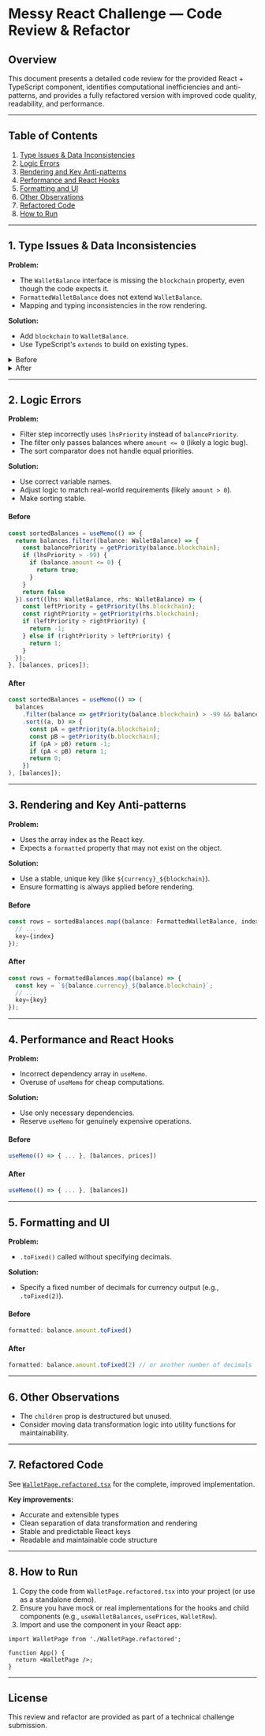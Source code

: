 
# Messy React Challenge — Code Review & Refactor

## Overview

This document presents a detailed code review for the provided React + TypeScript component, identifies computational inefficiencies and anti-patterns, and provides a fully refactored version with improved code quality, readability, and performance.

---

## Table of Contents

1. [Type Issues & Data Inconsistencies](#type-issues--data-inconsistencies)
2. [Logic Errors](#logic-errors)
3. [Rendering and Key Anti-patterns](#rendering-and-key-anti-patterns)
4. [Performance and React Hooks](#performance-and-react-hooks)
5. [Formatting and UI](#formatting-and-ui)
6. [Other Observations](#other-observations)
7. [Refactored Code](#refactored-code)
8. [How to Run](#how-to-run)

---

## 1. Type Issues & Data Inconsistencies

**Problem:**
- The `WalletBalance` interface is missing the `blockchain` property, even though the code expects it.
- `FormattedWalletBalance` does not extend `WalletBalance`.
- Mapping and typing inconsistencies in the row rendering.

**Solution:**
- Add `blockchain` to `WalletBalance`.
- Use TypeScript's `extends` to build on existing types.

<details>
<summary>Before</summary>

```typescript
interface WalletBalance {
  currency: string;
  amount: number;
}
interface FormattedWalletBalance {
  currency: string;
  amount: number;
  formatted: string;
}
```
</details>

<details>
<summary>After</summary>

```typescript
interface WalletBalance {
  currency: string;
  amount: number;
  blockchain: string;
}
interface FormattedWalletBalance extends WalletBalance {
  formatted: string;
}
```
</details>

---

## 2. Logic Errors

**Problem:**
- Filter step incorrectly uses `lhsPriority` instead of `balancePriority`.
- The filter only passes balances where `amount <= 0` (likely a logic bug).
- The sort comparator does not handle equal priorities.

**Solution:**
- Use correct variable names.
- Adjust logic to match real-world requirements (likely `amount > 0`).
- Make sorting stable.

#### Before

```typescript
const sortedBalances = useMemo(() => {
  return balances.filter((balance: WalletBalance) => {
    const balancePriority = getPriority(balance.blockchain);
    if (lhsPriority > -99) {
      if (balance.amount <= 0) {
        return true;
      }
    }
    return false
  }).sort((lhs: WalletBalance, rhs: WalletBalance) => {
    const leftPriority = getPriority(lhs.blockchain);
    const rightPriority = getPriority(rhs.blockchain);
    if (leftPriority > rightPriority) {
      return -1;
    } else if (rightPriority > leftPriority) {
      return 1;
    }
  });
}, [balances, prices]);
```

#### After

```typescript
const sortedBalances = useMemo(() => (
  balances
    .filter(balance => getPriority(balance.blockchain) > -99 && balance.amount > 0)
    .sort((a, b) => {
      const pA = getPriority(a.blockchain);
      const pB = getPriority(b.blockchain);
      if (pA > pB) return -1;
      if (pA < pB) return 1;
      return 0;
    })
), [balances]);
```

---

## 3. Rendering and Key Anti-patterns

**Problem:**
- Uses the array index as the React key.
- Expects a `formatted` property that may not exist on the object.

**Solution:**
- Use a stable, unique key (like `${currency}_${blockchain}`).
- Ensure formatting is always applied before rendering.

#### Before

```typescript
const rows = sortedBalances.map((balance: FormattedWalletBalance, index: number) => {
  // ...
  key={index}
});
```

#### After

```typescript
const rows = formattedBalances.map((balance) => {
  const key = `${balance.currency}_${balance.blockchain}`;
  // ...
  key={key}
});
```

---

## 4. Performance and React Hooks

**Problem:**
- Incorrect dependency array in `useMemo`.
- Overuse of `useMemo` for cheap computations.

**Solution:**
- Use only necessary dependencies.
- Reserve `useMemo` for genuinely expensive operations.

#### Before

```typescript
useMemo(() => { ... }, [balances, prices])
```

#### After

```typescript
useMemo(() => { ... }, [balances])
```

---

## 5. Formatting and UI

**Problem:**
- `.toFixed()` called without specifying decimals.

**Solution:**
- Specify a fixed number of decimals for currency output (e.g., `.toFixed(2)`).

#### Before

```typescript
formatted: balance.amount.toFixed()
```

#### After

```typescript
formatted: balance.amount.toFixed(2) // or another number of decimals
```

---

## 6. Other Observations

- The `children` prop is destructured but unused.
- Consider moving data transformation logic into utility functions for maintainability.

---

## 7. Refactored Code

See [`WalletPage.refactored.tsx`](./WalletPage.refactored.tsx) for the complete, improved implementation.

**Key improvements:**
- Accurate and extensible types
- Clean separation of data transformation and rendering
- Stable and predictable React keys
- Readable and maintainable code structure

---

## 8. How to Run

1. Copy the code from `WalletPage.refactored.tsx` into your project (or use as a standalone demo).
2. Ensure you have mock or real implementations for the hooks and child components (e.g., `useWalletBalances`, `usePrices`, `WalletRow`).
3. Import and use the component in your React app:

```tsx
import WalletPage from './WalletPage.refactored';

function App() {
  return <WalletPage />;
}
```

---

## License

This review and refactor are provided as part of a technical challenge submission.
